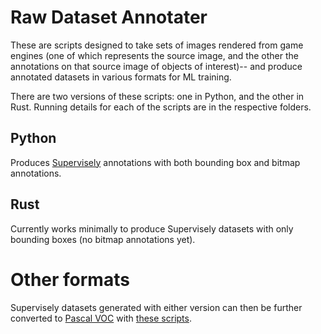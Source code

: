 # Raw Dataset Annotater
These are scripts designed to take sets of images rendered from game engines
(one of which represents the source image, and the other the annotations on
that source image of objects of interest)-- and produce annotated datasets in
various formats for ML training.

There are two versions of these scripts: one in Python, and the other in Rust.
Running details for each of the scripts are in the respective folders. 

## Python
Produces
[Supervisely](https://docs.supervise.ly/data-organization/00_ann_format_navi)
annotations with both bounding box and bitmap annotations.

## Rust
Currently works minimally to produce Supervisely datasets with only bounding
boxes (no bitmap annotations yet).

# Other formats
Supervisely datasets generated with either version can then be further
converted to [Pascal
VOC](https://towardsdatascience.com/coco-data-format-for-object-detection-a4c5eaf518c5)
with [these
scripts](https://github.com/forensic-architecture/scripts/tree/main/to_pascal).

